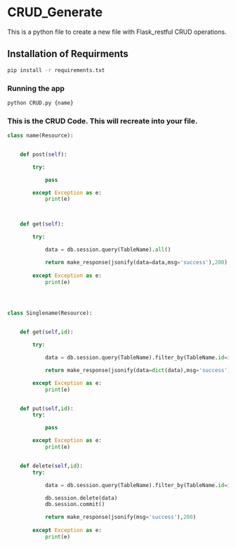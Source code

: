 # CRUD_Generate

This is a python file to create a new file with Flask_restful CRUD operations.


## Installation of Requirments

```bash
pip install -r requirements.txt
```

### Running the app

```bash
python CRUD.py {name}
```

### This is the CRUD Code. This will recreate into your file.

```python
class name(Resource):


    def post(self):

        try:

            pass

        except Exception as e:
            print(e)



    def get(self):

        try:

            data = db.session.query(TableName).all()

            return make_response(jsonify(data=data,msg='success'),200)
            
        except Exception as e:
            print(e)




class Singlename(Resource):


    def get(self,id):

        try:

            data = db.session.query(TableName).filter_by(TableName.id=id).first()

            return make_response(jsonify(data=dict(data),msg='success'),200)

        except Exception as e:
            print(e)


    def put(self,id):
        try:

            pass

        except Exception as e:
            print(e)


    def delete(self,id):
        try:

            data = db.session.query(TableName).filter_by(TableName.id=id).first()

            db.session.delete(data)
            db.session.commit()

            return make_response(jsonify(msg='success'),200)
            
        except Exception as e:
            print(e)

```
